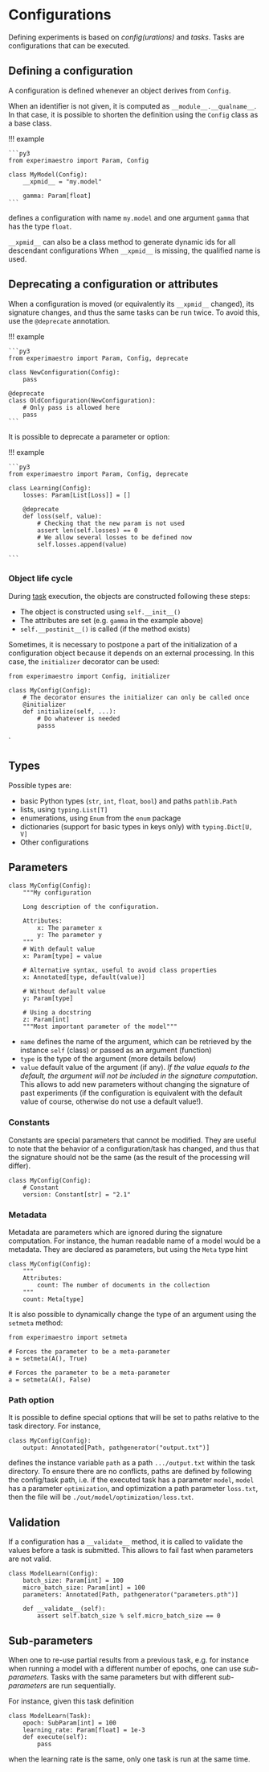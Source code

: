 # Configurations

Defining experiments is based on _config(urations)_ and _tasks_. Tasks are configurations that can be executed.

## Defining a configuration

A configuration is defined whenever an object derives from `Config`.

When an identifier is not given, it is computed as `__module__.__qualname__`. In that case,
it is possible to shorten the definition using the `Config` class as a base class.

!!! example

    ```py3
    from experimaestro import Param, Config

    class MyModel(Config):
        __xpmid__ = "my.model"

        gamma: Param[float]
    ```

defines a configuration with name `my.model` and one argument `gamma` that has the type `float`.

`__xpmid__` can also be a class method to generate dynamic ids for all descendant configurations
When `__xpmid__` is missing, the qualified name is used.

## Deprecating a configuration or attributes

When a configuration is moved (or equivalently its `__xpmid__` changed), its signature
changes, and thus the same tasks can be run twice. To avoid this, use the `@deprecate`
annotation.

!!! example

    ```py3
    from experimaestro import Param, Config, deprecate

    class NewConfiguration(Config):
        pass

    @deprecate
    class OldConfiguration(NewConfiguration):
        # Only pass is allowed here
        pass
    ```

It is possible to deprecate a parameter or option:

!!! example

    ```py3
    from experimaestro import Param, Config, deprecate

    class Learning(Config):
        losses: Param[List[Loss]] = []

        @deprecate
        def loss(self, value):
            # Checking that the new param is not used
            assert len(self.losses) == 0
            # We allow several losses to be defined now
            self.losses.append(value)

    ```

### Object life cycle

During [task](../task) execution, the objects are constructed following
these steps:

- The object is constructed using `self.__init__()`
- The attributes are set (e.g. `gamma` in the example above)
- `self.__postinit__()` is called (if the method exists)

Sometimes, it is necessary to postpone a part of the initialization of a configuration
object because it depends on an external processing. In this case, the `initializer` decorator can
be used:

```py3
from experimaestro import Config, initializer

class MyConfig(Config):
    # The decorator ensures the initializer can only be called once
    @initializer
    def initialize(self, ...):
        # Do whatever is needed
        passs

```

`

## Types

Possible types are:

- basic Python types (`str`, `int`, `float`, `bool`) and paths `pathlib.Path`
- lists, using `typing.List[T]`
- enumerations, using `Enum` from the `enum` package
- dictionaries (support for basic types in keys only) with `typing.Dict[U, V]`
- Other configurations

## Parameters

```py3
class MyConfig(Config):
    """My configuration

    Long description of the configuration.

    Attributes:
        x: The parameter x
        y: The parameter y
    """
    # With default value
    x: Param[type] = value

    # Alternative syntax, useful to avoid class properties
    x: Annotated[type, default(value)]

    # Without default value
    y: Param[type]

    # Using a docstring
    z: Param[int]
    """Most important parameter of the model"""
```

- `name` defines the name of the argument, which can be retrieved by the instance `self` (class) or passed as an argument (function)
- `type` is the type of the argument (more details below)
- `value` default value of the argument (if any). _If the value equals to the default, the argument will not be included in the signature computation_. This allows to add new parameters without changing the signature of past experiments (if the configuration is equivalent with the default value of course, otherwise do not use a default value!).

### Constants

Constants are special parameters that cannot be modified. They are useful to note that the
behavior of a configuration/task has changed, and thus that the signature should not be the
same (as the result of the processing will differ).

```py3
class MyConfig(Config):
    # Constant
    version: Constant[str] = "2.1"
```

### Metadata

Metadata are parameters which are ignored during the signature computation. For instance, the human readable name of a model would be a metadata. They are declared as parameters, but using the `Meta` type hint

```py3
class MyConfig(Config):
    """
    Attributes:
        count: The number of documents in the collection
    """
    count: Meta[type]
```

It is also possible to dynamically change the type of an argument using the `setmeta` method:

```py3
from experimaestro import setmeta

# Forces the parameter to be a meta-parameter
a = setmeta(A(), True)

# Forces the parameter to be a meta-parameter
a = setmeta(A(), False)

```

### Path option

It is possible to define special options that will be set
to paths relative to the task directory. For instance,

```py3
class MyConfig(Config):
    output: Annotated[Path, pathgenerator("output.txt")]
```

defines the instance variable `path` as a path `.../output.txt` within
the task directory. To ensure there are no conflicts, paths
are defined by following the config/task path, i.e. if the executed
task has a parameter `model`, `model` has a parameter `optimization`,
and optimization a path parameter `loss.txt`, then the file will be
`./out/model/optimization/loss.txt`.

## Validation

If a configuration has a `__validate__` method, it is called to validate
the values before a task is submitted. This allows to fail fast when parameters
are not valid.

```py3
class ModelLearn(Config):
    batch_size: Param[int] = 100
    micro_batch_size: Param[int] = 100
    parameters: Annotated[Path, pathgenerator("parameters.pth")]

    def __validate__(self):
        assert self.batch_size % self.micro_batch_size == 0
```

## Sub-parameters

When one to re-use partial results from a previous task,
e.g. for instance when running a model with a different number of epochs,
one can use _sub-parameters_. Tasks with the same parameters
but with different _sub-parameters_ are run sequentially.

For instance, given this task definition

```py3
class ModelLearn(Task):
    epoch: SubParam[int] = 100
    learning_rate: Param[float] = 1e-3
    def execute(self):
        pass
```

when the learning rate is the same, only one task is run at the same time.
